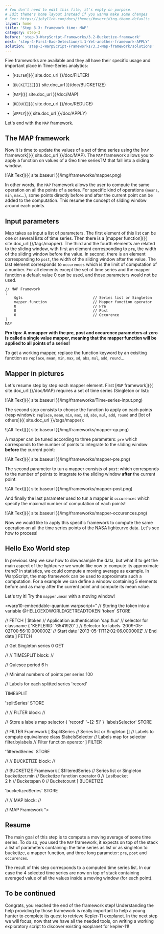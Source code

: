 ```yaml
---
# You don't need to edit this file, it's empty on purpose.
# Edit theme's home layout instead if you wanna make some changes
# See: https://jekyllrb.com/docs/themes/#overriding-theme-defaults
layout: home
title: 'Step 3.3: Framework time: MAP'
category: step-3
before: 'step-3-WarpScript-Frameworks/3.2-Bucketize-framework'
next: 'step-4-First-Exo-Detection/4.1-Yet-another-framework-APPLY'
solution: 'step-3-WarpScript-Frameworks/3.3-Map-framework/solutions'
---
```


Five frameworks are available and they all have their specific usage and important place in Time-Series analytics:

* [`FILTER`]({{ site.doc_url }}/doc/FILTER)

* [`BUCKETIZE`]({{ site.doc_url }}/doc/BUCKETIZE)

* [`MAP`]({{ site.doc_url }}/doc/MAP)

* [`REDUCE`]({{ site.doc_url }}/doc/REDUCE)

* [`APPLY`]({{ site.doc_url }}/doc/APPLY)

Let's end with the `MAP` framework.


## The MAP framework

Now it is time to update the values of a set of time series using the [`MAP` framework]({{ site.doc_url }}/doc/MAP). The `MAP` framework allows you to apply a function on values of a Geo time seriesTM that fall into a sliding window.

![Alt Text]({{ site.baseurl }}/img/frameworks/mapper.png)

In other words, the `MAP` framework allows the user to compute the same operation on all the points of a series. For specific kind of operations (`means`, `min`, `max`...), some points directly before and after the current point can be added to the computation. This resume the concept of sliding window around each points.

## Input parameters

Map takes as input a list of parameters. The first element of this list can be one or several lists of time series. Then there is a [mapper function]({{ site.doc_url }}/tags/mapper). The third and the fourth elements are related to the sliding window, with first an element corresponding to `pre`, the width of the sliding window before the value. In second, there is an element corresponding to `post`, the width of the sliding window after the value. The last element corresponds to `occurences` which is the limit of computation of a number. For all elements except the set of time series and the mapper function a default value 0 can be used, and those parameters would not be used.

```
// MAP Framework
[
    $gts                                // Series list or Singleton
    mapper.function                     // Mapper function operator
    0                                   // Pre
    0                                   // Post
    0                                   // Occurence
]
MAP
```

**Pro tips: A mmapper with the pre, post and occurence parameters at zero is called a single value mapper, meaning that the mapper function will be applied to all points of a series!**

To get a working mapper, replace the function keyword by an exisiting function as `replace`, `mean`, `min`, `max`, `sd`, `abs`, `mul`, `add`, `round`...

## Mapper in pictures

Let's resume step by step each mapper element. First [`MAP` framework]({{ site.doc_url }}/doc/MAP) requires a set of time series (Singleton or list):

![Alt Text]({{ site.baseurl }}/img/frameworks/Time-series-input.png)

The second step consists to choose the function to apply on each points (resp window): `replace`, `mean`, `min`, `max`, `sd`, `abs`, `mul`, `add`, `round` and [lot of others]({{ site.doc_url }}/tags/mapper):

![Alt Text]({{ site.baseurl }}/img/frameworks/mapper-op.png)

A mapper can be tuned according to three parameters: `pre` which corresponds to the number of points to integrate to the sliding window **before** the current point:

![Alt Text]({{ site.baseurl }}/img/frameworks/mapper-pre.png)

The second parameter to tun a mapper consists of `post`: which corresponds to the number of points to integrate to the sliding window **after** the current point:

![Alt Text]({{ site.baseurl }}/img/frameworks/mapper-post.png)

And finally the last parameter used to tun a mapper is `occurences` which specify the maximal number of computation of each points!

![Alt Text]({{ site.baseurl }}/img/frameworks/mapper-occurences.png)

Now we would like to apply this specific framework to compute the same operation on all the time series points of the NASA lightcurve data. Let's see how to process!

## Hello Exo World step

In previous step we saw how to downsample the data, but what if to get the main aspect of the lightcurve we would like now to compute its approximate trend? In statistics, we could compute a moving average as example. In WarpScript, the map framework can be used to approximate such a computation. For a example we can define a window containing 5 elements before and as many after the current point and compute its mean value.

Let's try it! Try the `mapper.mean` with a moving window!

<warp10-embeddable-quantum warpscript="
// Storing the token into a variable
@HELLOEXOWORLD/GETREADTOKEN 'token' STORE

// FETCH
[
    $token                              // Application authentication
    'sap.flux'                          // selector for classname
    { 'KEPLERID' '6541920' }            // Selector for labels
    '2009-05-02T00:56:10.000000Z'       // Start date
    '2013-05-11T12:02:06.000000Z'       // End date
]
FETCH

// Get Singleton series
0 GET

//
// TIMESPLIT block:
//

// Quiesce period
6 h

// Minimal numbers of points per series
100

// Labels for each splitted series
'record'

TIMESPLIT

'splitSeries' STORE

//
// FILTER block:
//

// Store a labels map selector
{ 'record' '~[2-5]' } 'labelsSelector' STORE

// FILTER Framework
[
    $splitSeries                    // Series list or Singleton
    []                              // Labels to compute equivalence class
    $labelsSelector                 // Labels map for selector
    filter.bylabels                 // Filter function operator
]
FILTER

'filteredSeries' STORE

//
// BUCKETIZE block:
//

// BUCKETIZE Framework
[
    $filteredSeries                     // Series list or Singleton
    bucketizer.min                      // Bucketize function operator
    0                                   // Lastbucket 				
    2 h                                 // Bucketspan
    0                                   // Bucketcount
]
BUCKETIZE

'bucketizedSeries' STORE

//
// MAP block:
//

// MAP Framework
">
</warp10-embeddable-quantum>

## Resume

The main goal of this step is to compute a moving average of some time series. To do so, you used the `MAP` framework, it expects on top of the stack a list of parameters containing: the time series as list or as singleton to bucketize, a mapper function, and three long parameter: `pre`, `post` and `occurences`.

The result of this step corresponds to a computed time series list. In our case the 4 selected time series are now on top of stack containing averaged value of all the values inside a moving window (for each point).

## To be continued

Congrats, you reached the end of the framework step! Understanding the help providing by those framework is really important to help a young hunter to complete its quest to retrieve Kepler-11 exoplanet. In the next step we will focus, now that we have all the needed tools, on writing a working exploratory script to discover existing exoplanet for kepler-11!
